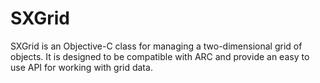 SXGrid
======

SXGrid is an Objective-C class for managing a two-dimensional grid of objects. It is designed to be compatible with ARC and provide an easy to use API for working with grid data.
